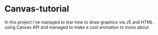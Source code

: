 # Canvas-tutorial

In this project i've managed to lear how to draw graphics via JS and HTML using Canvas API and managed to make a cool animation to move about.
